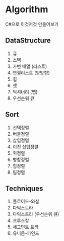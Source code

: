 # Algorithm
C#으로 이것저것 만들어보기

## DataStructure
1. 큐
2. 스택
3. 가변 배열 (리스트)
4. 연결리스트 (양방향)
5. 힙
6. 셋
7. 딕셔너리 (맵)
8. 우선순워 큐

## Sort
1. 선택정렬
2. 버블정렬
3. 삽입정렬
4. 이진 삽입정렬
5. 퀵정렬
6. 병합정렬
7. 힙정렬
8. 팀정렬

## Techniques
1. 플로이드-와샬
2. 다익스트라
3. 다익스트라 (우선순위 큐)
4. 크루스칼
5. 세그먼트 트리
6. 유니온-파인드
